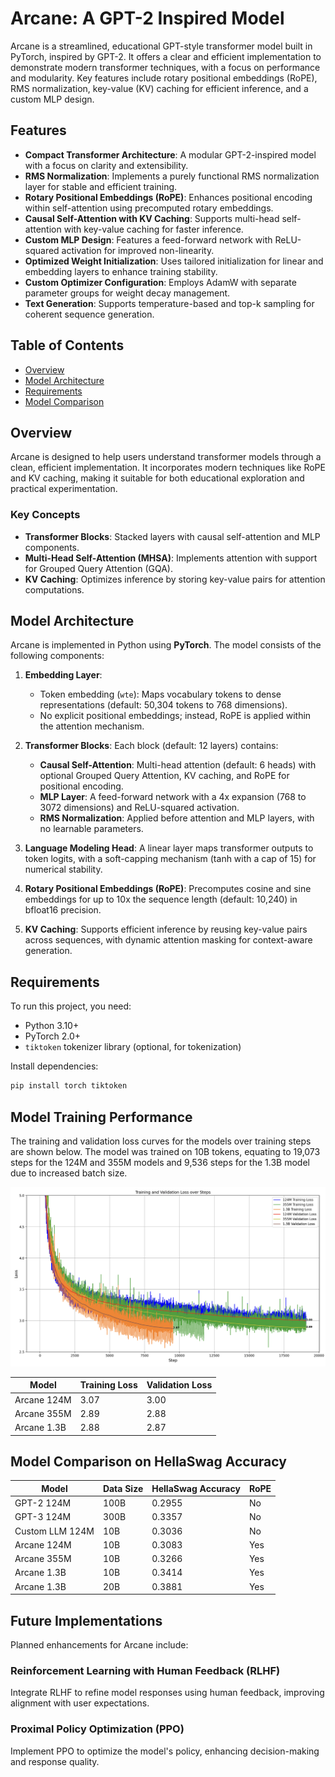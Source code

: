 # Arcane: A GPT-2 Inspired Model

Arcane is a streamlined, educational GPT-style transformer model built in PyTorch, inspired by GPT-2. It offers a clear and efficient implementation to demonstrate modern transformer techniques, with a focus on performance and modularity. Key features include rotary positional embeddings (RoPE), RMS normalization, key-value (KV) caching for efficient inference, and a custom MLP design.

## Features
- **Compact Transformer Architecture**: A modular GPT-2-inspired model with a focus on clarity and extensibility.
- **RMS Normalization**: Implements a purely functional RMS normalization layer for stable and efficient training.
- **Rotary Positional Embeddings (RoPE)**: Enhances positional encoding within self-attention using precomputed rotary embeddings.
- **Causal Self-Attention with KV Caching**: Supports multi-head self-attention with key-value caching for faster inference.
- **Custom MLP Design**: Features a feed-forward network with ReLU-squared activation for improved non-linearity.
- **Optimized Weight Initialization**: Uses tailored initialization for linear and embedding layers to enhance training stability.
- **Custom Optimizer Configuration**: Employs AdamW with separate parameter groups for weight decay management.
- **Text Generation**: Supports temperature-based and top-k sampling for coherent sequence generation.

## Table of Contents
- [Overview](#overview)
- [Model Architecture](#model-architecture)
- [Requirements](#requirements)
- [Model Comparison](#model-comparison)

## Overview
Arcane is designed to help users understand transformer models through a clean, efficient implementation. It incorporates modern techniques like RoPE and KV caching, making it suitable for both educational exploration and practical experimentation.

### Key Concepts
- **Transformer Blocks**: Stacked layers with causal self-attention and MLP components.
- **Multi-Head Self-Attention (MHSA)**: Implements attention with support for Grouped Query Attention (GQA).
- **KV Caching**: Optimizes inference by storing key-value pairs for attention computations.

## Model Architecture
Arcane is implemented in Python using **PyTorch**. The model consists of the following components:

1. **Embedding Layer**:
   - Token embedding (`wte`): Maps vocabulary tokens to dense representations (default: 50,304 tokens to 768 dimensions).
   - No explicit positional embeddings; instead, RoPE is applied within the attention mechanism.

2. **Transformer Blocks**: Each block (default: 12 layers) contains:
   - **Causal Self-Attention**: Multi-head attention (default: 6 heads) with optional Grouped Query Attention, KV caching, and RoPE for positional encoding.
   - **MLP Layer**: A feed-forward network with a 4x expansion (768 to 3072 dimensions) and ReLU-squared activation.
   - **RMS Normalization**: Applied before attention and MLP layers, with no learnable parameters.

3. **Language Modeling Head**: A linear layer maps transformer outputs to token logits, with a soft-capping mechanism (tanh with a cap of 15) for numerical stability.

4. **Rotary Positional Embeddings (RoPE)**: Precomputes cosine and sine embeddings for up to 10x the sequence length (default: 10,240) in bfloat16 precision.

5. **KV Caching**: Supports efficient inference by reusing key-value pairs across sequences, with dynamic attention masking for context-aware generation.

## Requirements
To run this project, you need:
- Python 3.10+
- PyTorch 2.0+
- `tiktoken` tokenizer library (optional, for tokenization)

Install dependencies:
```bash
pip install torch tiktoken
```

## Model Training Performance
The training and validation loss curves for the models over training steps are shown below. The model was trained on 10B tokens, equating to 19,073 steps for the 124M and 355M models and 9,536 steps for the 1.3B model due to increased batch size.

![Loss Graph](/Images/Train_Val_graph.png)

| Model                 | Training Loss   | Validation Loss |
|-----------------------|-----------------|-----------------|
| Arcane 124M           | 3.07            | 3.00            |
| Arcane 355M           | 2.89            | 2.88            |
| Arcane 1.3B           | 2.88            | 2.87            |

## Model Comparison on HellaSwag Accuracy

| Model                 | Data Size   | HellaSwag Accuracy | RoPE |
|-----------------------|-------------|--------------------|------|
| GPT-2 124M            | 100B        | 0.2955             | No   |
| GPT-3 124M            | 300B        | 0.3357             | No   |
| Custom LLM 124M       | 10B         | 0.3036             | No   |
| Arcane 124M           | 10B         | 0.3083             | Yes  |
| Arcane 355M           | 10B         | 0.3266             | Yes  |
| Arcane 1.3B           | 10B         | 0.3414             | Yes  |
| Arcane 1.3B           | 20B         | 0.3881             | Yes  |

## Future Implementations
Planned enhancements for Arcane include:

### Reinforcement Learning with Human Feedback (RLHF)
Integrate RLHF to refine model responses using human feedback, improving alignment with user expectations.

### Proximal Policy Optimization (PPO)
Implement PPO to optimize the model's policy, enhancing decision-making and response quality.
